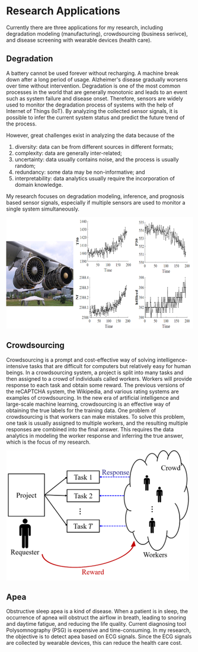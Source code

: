 # Research Applications
Currently there are three applications for my research, including degradation modeling (manufacturing), crowdsourcing (business serivce), and disease screening with wearable devices (health care). 
## Degradation
A battery cannot be used forever without recharging. A machine break down after a long period of usage. Alzheimer's disease gradually worsens over time without intervention. Degradation is one of the most common processes in the world that are generally monotonic and leads to an event such as system failure and disease onset. Therefore, sensors are widely used to monitor the degradation process of systems with the help of Internet of Things (IoT). By analyzing the collected sensor signals, it is possible to infer the current system status and predict the future trend of the process.

However, great challenges exist in analyzing the data because of the
1) diversity: data can be from different sources in different formats;
2) complexity: data are generally inter-related;
3) uncertainty: data usually contains noise, and the process is usually random;
4) redundancy: some data may be non-informative; and
5) interpretability: data analytics usually require the incorporation of domain knowledge.

My research focuses on degradation modeling, inference, and prognosis based sensor signals, especially if multiple sensors are used to monitor a single system simultaneously.

<img src="./degradation.png" alt="" height="300" class="center_img">

## Crowdsourcing
Crowdsourcing is a prompt and cost-effective way of solving intelligence-intensive tasks that are difficult for computers but relatively easy for human beings. In a crowdsourcing system, a project is split into many tasks and then assigned to a crowd of individuals called workers. Workers will provide response to each task and obtain some reward. The previous versions of the reCAPTCHA system, the Wikipedia, and various rating systems are examples of crowdsourcing. In the new era of artificial intelligence and large-scale machine learning, crowdsourcing is an effective way of obtaining the true labels for the training data. One problem of crowdsourcing is that workers can make mistakes. To solve this problem, one task is usually assigned to multiple workers, and the resulting multiple responses are combined into the final answer. This requires the data analytics in modeling the worker response and inferring the true answer, which is the focus of my research.

<img src="./crowdsourcing.png" alt="" height="350" class="center_img">

## Apea
Obstructive sleep apea is a kind of disease. When a patient is in sleep, the occurrence of apnea will obstruct the airflow in breath, leading to snoring and daytime fatigue, and reducing the life quality. Current diagnosing tool Polysomnography (PSG) is expensive and time-consuming. In my research, the objective is to detect apea based on ECG signals. Since the ECG signals are collected by wearable devices, this can reduce the health care cost.